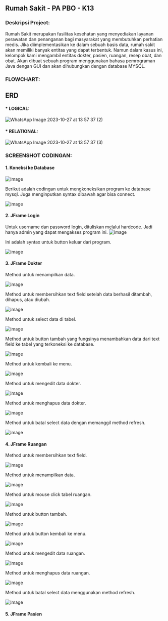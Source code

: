 ## Rumah Sakit - PA PBO - K13

### Deskripsi Project:
Rumah Sakit merupakan fasilitas kesehatan yang menyediakan layanan perawatan dan penanganan bagi masyarakat yang membutuhkan perhatian medis. Jika diimplementasikan ke dalam sebuah basis data, rumah sakit akan memiliki banyak entitas yang dapat terbentuk. Namun dalam kasus ini, kelompok kami mengambil entitas dokter, pasien, ruangan, resep obat, dan obat. Akan dibuat sebuah program menggunakan bahasa pemrograman Java dengan GUI dan akan dihubungkan dengan database MYSQL.

### FLOWCHART:

## ERD
#### * LOGICAL: 
![WhatsApp Image 2023-10-27 at 13 57 37 (2)](https://github.com/PA-PBO/PA-Kelompok-13/assets/122155316/9cd654d8-3092-457c-b02d-5fb57accc47e)

#### * RELATIONAL:
![WhatsApp Image 2023-10-27 at 13 57 37 (3)](https://github.com/PA-PBO/PA-Kelompok-13/assets/122155316/a3ee4237-e14b-4996-a596-cdb2c9a8842d)

### SCREENSHOT CODINGAN:
#### 1. Koneksi ke Database
![image](https://github.com/PA-PBO/PA-Kelompok-13/assets/122155316/7e330263-588d-4c7e-a2d4-0db2c472a6fe)

Berikut adalah codingan untuk mengkoneksikan program ke database mysql. Juga menginputkan syntax dibawah agar bisa connect.

![image](https://github.com/PA-PBO/PA-Kelompok-13/assets/122155316/42ea5de5-bb85-43df-b80d-28fa8510c6b8)

#### 2. JFrame Login
Untuk username dan password login, dituliskan melalui hardcode. Jadi hanya admin yang dapat mengakses program ini.
![image](https://github.com/PA-PBO/PA-Kelompok-13/assets/122155316/3c0acb53-4fde-45b2-8fbe-9bd6dc54080a)

Ini adalah syntax untuk button keluar dari program.

![image](https://github.com/PA-PBO/PA-Kelompok-13/assets/122155316/5df01719-d358-4c9d-a2a3-33d40877967b)

#### 3. JFrame Dokter
Method untuk menampilkan data.

![image](https://github.com/PA-PBO/PA-Kelompok-13/assets/122155316/0f7a7955-422f-4b71-abb8-443ed9ec714a)


Method untuk membersihkan text field setelah data berhasil ditambah, dihapus, atau diubah.

![image](https://github.com/PA-PBO/PA-Kelompok-13/assets/122155316/5f1d6fbc-64fe-4a05-bb51-19af992597dc)


Method untuk select data di tabel.

![image](https://github.com/PA-PBO/PA-Kelompok-13/assets/122155316/1293f2c8-c645-48d5-bcc9-2d5df1baeca4)


Method untuk button tambah yang fungsinya menambahkan data dari text field ke tabel yang terkoneksi ke database.

![image](https://github.com/PA-PBO/PA-Kelompok-13/assets/122155316/027d82e6-dbc8-4cf5-8593-434870dfa6e6)


Method untuk kembali ke menu.

![image](https://github.com/PA-PBO/PA-Kelompok-13/assets/122155316/89af7b7f-c4d0-4361-8350-51e29e65d7ed)


Method untuk mengedit data dokter.

![image](https://github.com/PA-PBO/PA-Kelompok-13/assets/122155316/71677609-c3ae-45af-ad22-427ccd1c954a)


Method untuk menghapus data dokter.

![image](https://github.com/PA-PBO/PA-Kelompok-13/assets/122155316/c70fe50f-cb59-4a57-ad47-5a86aa7ab3b9)


Method untuk batal select data dengan memanggil method refresh.

![image](https://github.com/PA-PBO/PA-Kelompok-13/assets/122155316/2269e9d5-68cd-451f-a90e-4c9f1f818e85)


#### 4. JFrame Ruangan
Method untuk membersihkan text field.

![image](https://github.com/PA-PBO/PA-Kelompok-13/assets/122155316/23c5cfc5-93eb-44f5-a334-c7ae84978903)


Method untuk menampilkan data.

![image](https://github.com/PA-PBO/PA-Kelompok-13/assets/122155316/7e227355-4b11-4cc3-918e-96d3095dc92c)


Method untuk mouse click tabel ruangan.

![image](https://github.com/PA-PBO/PA-Kelompok-13/assets/122155316/f92c5280-ba60-4cb8-b2b5-e66e3a55109a)


Method untuk button tambah.

![image](https://github.com/PA-PBO/PA-Kelompok-13/assets/122155316/27614bc2-42cc-4332-ae60-5d14ac17b8f5)


Method untuk button kembali ke menu.

![image](https://github.com/PA-PBO/PA-Kelompok-13/assets/122155316/b79123c5-d583-48b2-835c-d0d826e51089)


Method untuk mengedit data ruangan.

![image](https://github.com/PA-PBO/PA-Kelompok-13/assets/122155316/c6342a61-0f9e-4a65-8053-6367c03eabe7)


Method untuk menghapus data ruangan.

![image](https://github.com/PA-PBO/PA-Kelompok-13/assets/122155316/defec3c8-f7ad-4856-b88a-a8a3da1a01d9)


Method untuk batal select data menggunakan method refresh.

![image](https://github.com/PA-PBO/PA-Kelompok-13/assets/122155316/393f06b3-3ea8-4f1f-93d6-7b84a1429999)


#### 5. JFrame Pasien
